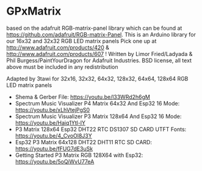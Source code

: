 
# GPxMatrix
based on the adafruit RGB-matrix-panel library which can be found at https://github.com/adafruit/RGB-matrix-Panel.
This is an Arduino library for our 16x32 and 32x32 RGB LED matrix panels
Pick one up at http://www.adafruit.com/products/420 & http://www.adafruit.com/products/607 !
Written by Limor Fried/Ladyada & Phil Burgess/PaintYourDragon for Adafruit Industries. 
BSD license, all text above must be included in any redistribution

Adapted by 3tawi for 32x16, 32x32, 64x32, 128x32, 64x64, 128x64 RGB LED matrix panels
- Shema & Gerber File: https://youtu.be/l33WRd2h6gM
- Spectrum Music Visualizer P4 Matrix 64x32 And Esp32 16 Mode: https://youtu.be/xLhVtejPgS0
- Spectrum Music Visualizer P3 Matrix 128x64 And Esp32 16 Mode: https://youtu.be/Haiq1Ytl-lY
- P3 Matrix 128x64 Esp32 DHT22 RTC DS1307 SD CARD UTFT Fonts: https://youtu.be/4_CvoOl8J3Y
- Esp32 P3 Matrix 64x128 DHT22 DHT11 RTC SD CARD: https://youtu.be/fFUG7dE3uSk
- Getting Started P3 Matrix RGB 128X64 with Esp32: https://youtu.be/5oQiWvU77eA
